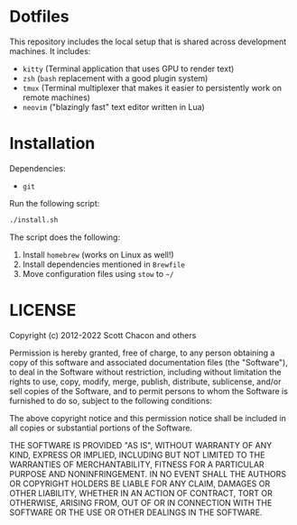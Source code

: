 # Dotfiles

This repository includes the local setup that is shared across development machines. It includes:

- `kitty` (Terminal application that uses GPU to render text)
- `zsh` (`bash` replacement with a good plugin system)
- `tmux` (Terminal multiplexer that makes it easier to persistently work on remote machines)
- `neovim` ("blazingly fast" text editor written in Lua)

# Installation

Dependencies:

- `git`

Run the following script:

```zsh
./install.sh
```

The script does the following:

1. Install `homebrew` (works on Linux as well!)
2. Install dependencies mentioned in `Brewfile`
3. Move configuration files using `stow` to `~/`

# LICENSE

Copyright (c) 2012-2022 Scott Chacon and others

Permission is hereby granted, free of charge, to any person obtaining
a copy of this software and associated documentation files (the
"Software"), to deal in the Software without restriction, including
without limitation the rights to use, copy, modify, merge, publish,
distribute, sublicense, and/or sell copies of the Software, and to
permit persons to whom the Software is furnished to do so, subject to
the following conditions:

The above copyright notice and this permission notice shall be
included in all copies or substantial portions of the Software.

THE SOFTWARE IS PROVIDED "AS IS", WITHOUT WARRANTY OF ANY KIND,
EXPRESS OR IMPLIED, INCLUDING BUT NOT LIMITED TO THE WARRANTIES OF
MERCHANTABILITY, FITNESS FOR A PARTICULAR PURPOSE AND
NONINFRINGEMENT. IN NO EVENT SHALL THE AUTHORS OR COPYRIGHT HOLDERS BE
LIABLE FOR ANY CLAIM, DAMAGES OR OTHER LIABILITY, WHETHER IN AN ACTION
OF CONTRACT, TORT OR OTHERWISE, ARISING FROM, OUT OF OR IN CONNECTION
WITH THE SOFTWARE OR THE USE OR OTHER DEALINGS IN THE SOFTWARE.
